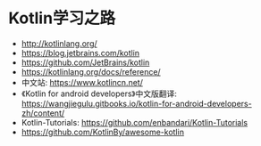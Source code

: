 # Kotlin学习之路

* <http://kotlinlang.org/>
* <https://blog.jetbrains.com/kotlin>
* <https://github.com/JetBrains/kotlin>
* <https://kotlinlang.org/docs/reference/>
* 中文站: <https://www.kotlincn.net/>
* 《Kotlin for android developers》中文版翻译: <https://wangjiegulu.gitbooks.io/kotlin-for-android-developers-zh/content/>
* Kotlin-Tutorials: <https://github.com/enbandari/Kotlin-Tutorials>
* <https://github.com/KotlinBy/awesome-kotlin>
